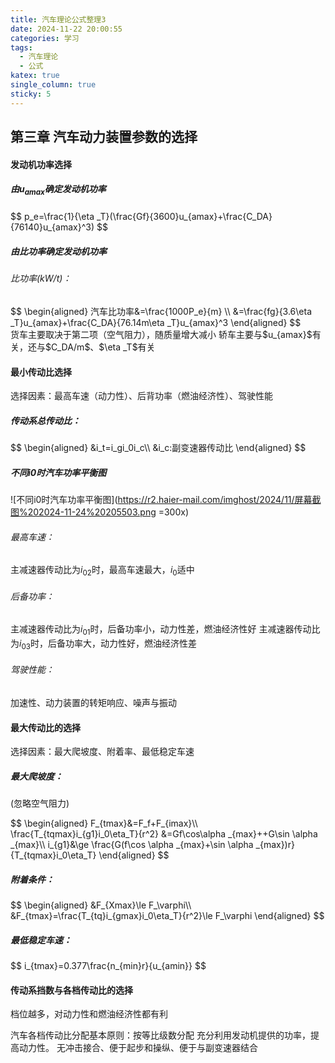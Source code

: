 ```yaml
---
title: 汽车理论公式整理3
date: 2024-11-22 20:00:55
categories: 学习
tags:
  - 汽车理论
  - 公式
katex: true
single_column: true
sticky: 5
---
```

## 第三章 汽车动力装置参数的选择

<!--more-->
#### 发动机功率选择
##### 由$u_{amax}$确定发动机功率
<div>$$
p_e=\frac{1}{\eta _T}(\frac{Gf}{3600}u_{amax}+\frac{C_DA}{76140}u_{amax}^3)
$$</div>

##### 由比功率确定发动机功率
###### 比功率($kW/t$)：
<div>$$
\begin{aligned}
汽车比功率&=\frac{1000P_e}{m} \\
&=\frac{fg}{3.6\eta _T}u_{amax}+\frac{C_DA}{76.14m\eta _T}u_{amax}^3 
\end{aligned}
$$</div>
货车主要取决于第二项（空气阻力），随质量增大减小
轿车主要与$u_{amax}$有关，还与$C_DA/m$、$\eta _T$有关

#### 最小传动比选择
选择因素：最高车速（动力性）、后背功率（燃油经济性）、驾驶性能
##### 传动系总传动比：
<div>$$
\begin{aligned}
&i_t=i_gi_0i_c\\
&i_c:副变速器传动比
\end{aligned}
$$</div>

##### 不同i0时汽车功率平衡图

![不同i0时汽车功率平衡图](https://r2.haier-mail.com/imghost/2024/11/屏幕截图%202024-11-24%20205503.png =300x)

###### 最高车速：
主减速器传动比为$i_{02}$时，最高车速最大，$i_0$适中
###### 后备功率：
主减速器传动比为$i_{01}$时，后备功率小，动力性差，燃油经济性好
主减速器传动比为$i_{03}$时，后备功率大，动力性好，燃油经济性差
###### 驾驶性能：
加速性、动力装置的转矩响应、噪声与振动

#### 最大传动比的选择
选择因素：最大爬坡度、附着率、最低稳定车速
##### 最大爬坡度：
(忽略空气阻力)
<div>$$
\begin{aligned}
F_{tmax}&=F_f+F_{imax}\\
\frac{T_{tqmax}i_{g1}i_0\eta_T}{r^2} &=Gf\cos\alpha _{max}++G\sin \alpha _{max}\\
i_{g1}&\ge \frac{G(f\cos \alpha _{max}+\sin \alpha _{max})r}{T_{tqmax}i_0\eta_T}
\end{aligned}
$$</div>

##### 附着条件：
<div>$$
\begin{aligned}
&F_{Xmax}\le F_\varphi\\
&F_{tmax}=\frac{T_{tq}i_{gmax}i_0\eta_T}{r^2}\le F_\varphi
\end{aligned}
$$</div>

##### 最低稳定车速：
<div>$$
i_{tmax}=0.377\frac{n_{min}r}{u_{amin}}
$$</div>

#### 传动系挡数与各档传动比的选择
档位越多，对动力性和燃油经济性都有利

汽车各档传动比分配基本原则：按等比级数分配
充分利用发动机提供的功率，提高动力性。
无冲击接合、便于起步和操纵、便于与副变速器结合

